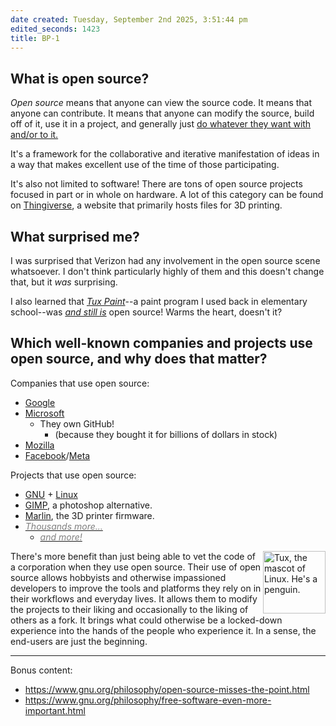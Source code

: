 ```yaml
---
date created: Tuesday, September 2nd 2025, 3:51:44 pm
edited_seconds: 1423
title: BP-1
---
```

## What is open source?
*Open source* means that anyone can view the source code. It means that anyone can contribute. It means that anyone can modify the source, build off of it, use it in a project, and generally just <u>do whatever they want with and/or to it.</u>

It's a framework for the collaborative and iterative manifestation of ideas in a way that makes excellent use of the time of those participating.

It's also not limited to software! There are tons of open source projects focused in part or in whole on hardware. A lot of this category can be found on [Thingiverse](https://thingiverse.com), a website that primarily hosts files for 3D printing.
## What surprised me?
I was surprised that Verizon had any involvement in the open source scene whatsoever. I don't think particularly highly of them and this doesn't change that, but it *was* surprising.

I also learned that *[Tux Paint](https://tuxpaint.org/)*--a paint program I used back in elementary school--was <u>*and still is*</u> open source! Warms the heart, doesn't it?
## Which well-known companies and projects use open source, and why does that matter?
Companies that use open source:
- [Google](https://opensource.google/)
- [Microsoft](https://opensource.microsoft.com/)
	- They own GitHub!
		- (because they bought it for billions of dollars in stock)
- [Mozilla](https://github.com/mozilla)
- [Facebook](https://opensource.fb.com/)/[Meta](https://github.com/facebook)

Projects that use open source:
  - [GNU](https://en.wikipedia.org/wiki/GNU) + [Linux](https://en.wikipedia.org/wiki/Linux)
  - [GIMP](https://www.gimp.org/), a photoshop alternative.
  - [Marlin](https://marlinfw.org), the 3D printer firmware.
  - [*<font color="#7f7f7f">Thousands more...</font>*](https://github.com)
	- [*<font color="#7f7f7f">and more!</font>*](https://codeberg.org/explore/repos)
<img alt="Tux, the mascot of Linux. He's a penguin." src="https://upload.wikimedia.org/wikipedia/commons/3/35/Tux.svg" width="100" align="right">
There's more benefit than just being able to vet the code of a corporation when they use open source. Their use of open source allows hobbyists and otherwise impassioned developers to improve the tools and platforms they rely on in their workflows and everyday lives. It allows them to modify the projects to their liking and occasionally to the liking of others as a fork. It brings what could otherwise be a locked-down experience into the hands of the people who experience it. In a sense, the end-users are just the beginning.

---
Bonus content:
- https://www.gnu.org/philosophy/open-source-misses-the-point.html
- https://www.gnu.org/philosophy/free-software-even-more-important.html
